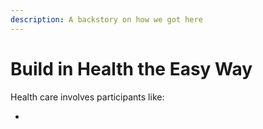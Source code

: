 ```yaml
---
description: A backstory on how we got here
---
```


# Build in Health the Easy Way

Health care involves participants like:

* 
